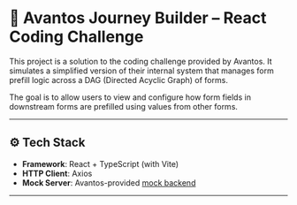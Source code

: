 # 🧠 Avantos Journey Builder – React Coding Challenge

This project is a solution to the coding challenge provided by Avantos. It simulates a simplified version of their internal system that manages form prefill logic across a DAG (Directed Acyclic Graph) of forms.

The goal is to allow users to view and configure how form fields in downstream forms are prefilled using values from other forms.

---

## ⚙️ Tech Stack

- **Framework**: React + TypeScript (with Vite)
- **HTTP Client**: Axios
- **Mock Server**: Avantos-provided [mock backend](https://github.com/mosaic-avantos/frontendchallengeserver)

---